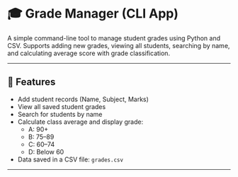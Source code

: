 # 🎓 Grade Manager (CLI App)

A simple command-line tool to manage student grades using Python and CSV. Supports adding new grades, viewing all students, searching by name, and calculating average score with grade classification.

---

## 📌 Features

- Add student records (Name, Subject, Marks)
- View all saved student grades
- Search for students by name
- Calculate class average and display grade:
  - A: 90+
  - B: 75–89
  - C: 60–74
  - D: Below 60
- Data saved in a CSV file: `grades.csv`

---

